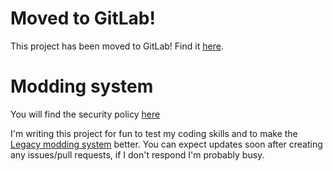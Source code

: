 # Moved to GitLab!
This project has been moved to GitLab! Find it [here](https://gitlab.com/Tyopo131/modding-system-v2).
# Modding system
You will find the security policy [here](https://github.com/Tyopo131/Modding-system/blob/dev/SECURITY.md)

I'm writing this project for fun to test my coding skills and to make the [Legacy modding system](https://github.com/Tyopo131/Legacy-modding-system) better.
You can expect updates soon after creating any issues/pull requests, if I don't respond I'm probably busy.
